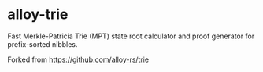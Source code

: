 # alloy-trie

Fast Merkle-Patricia Trie (MPT) state root calculator and proof generator for prefix-sorted nibbles.

Forked from https://github.com/alloy-rs/trie
